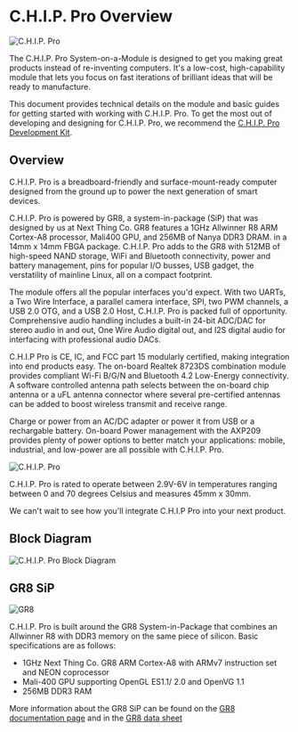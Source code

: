 # C.H.I.P. Pro Overview

![C.H.I.P. Pro](images/CHIP-Pro-Side-ISO.png)

The C.H.I.P. Pro System-on-a-Module is designed to get you making great products instead of re-inventing computers. It's a low-cost, high-capability module that lets you focus on fast iterations of brilliant ideas that will be ready to manufacture.

This document provides technical details on the module and basic guides for getting started with working with C.H.I.P. Pro. To get the most out of developing and designing for C.H.I.P. Pro, we recommend the [C.H.I.P. Pro Development Kit](http://docs.getchip.com/CHIP_Pr_DKit-Docs.html).

## Overview

C.H.I.P. Pro is a breadboard-friendly and surface-mount-ready computer designed from the ground up to power the next generation of smart devices.

C.H.I.P. Pro is powered by GR8, a system-in-package (SiP) that was designed by us at Next Thing Co. GR8 features a 1GHz Allwinner R8 ARM Cortex-A8 processor, Mali400 GPU, and 256MB of Nanya DDR3 DRAM. in a 14mm x 14mm FBGA package. C.H.I.P. Pro adds to the GR8 with 512MB of high-speed NAND storage, WiFi and Bluetooth connectivity, power and battery management, pins for popular I/O busses, USB gadget, the verstatility of mainline Linux, all on a compact footprint.

The module offers all the popular interfaces you'd expect. With two UARTs, a Two Wire Interface, a parallel camera interface, SPI, two PWM channels, a USB 2.0 OTG, and a USB 2.0 Host, C.H.I.P. Pro is packed full of opportunity. Comprehensive audio handling includes a built-in 24-bit ADC/DAC for stereo audio in and out, One Wire Audio digital out, and I2S digital audio for interfacing with professional audio DACs.

C.H.I.P Pro is CE, IC, and FCC part 15 modularly certified, making integration into end products easy. The on-board Realtek 8723DS combination module provides compliant Wi-Fi B/G/N and Bluetooth 4.2 Low-Energy connectivity. A software controlled antenna path selects between the on-board chip antenna or a uFL antenna connector where several pre-certified antennas can be added to boost wireless transmit and receive range. 

Charge or power from an AC/DC adapter or power it from USB or a rechargable battery. On-board Power management with the AXP209 provides plenty of power options to better match your applications: mobile, industrial, and low-power are all possible with C.H.I.P. Pro. 

![C.H.I.P. Pro](images/CHIP-Pro-Side-Crop.jpg)

C.H.I.P. Pro is rated to operate between 2.9V-6V in temperatures ranging between 0 and 70 degrees Celsius and measures 45mm x 30mm.

We can't wait to see how you'll integrate C.H.I.P Pro into your next product.

## Block Diagram

![C.H.I.P. Pro Block Diagram](images/CHIP-Pro-Block-Diagram.png)

## GR8 SiP

![GR8](images/CHIP-Pro-Exploded-View.png)

C.H.I.P. Pro is built around the GR8 System-in-Package that combines an Allwinner R8 with DDR3 memory on the same piece of silicon. Basic specifications are as follows:
 
* 1GHz Next Thing Co. GR8 ARM Cortex-A8 with ARMv7 instruction set and NEON coprocessor
* Mali-400 GPU supporting OpenGL ES1.1/ 2.0 and OpenVG 1.1
* 256MB DDR3 RAM

More information about the GR8 SiP can be found on the [GR8 documentation page](http://docs.getchip.com/GR8.html) and in the [GR8 data sheet](https://github.com/NextThingCo/CHIP_Pro-Hardware/raw/master/Datasheets/GR8_Datasheet_v1.0.pdf)
